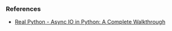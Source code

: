 ### References
- [Real Python - Async IO in Python: A Complete Walkthrough](https://realpython.com/async-io-python/)